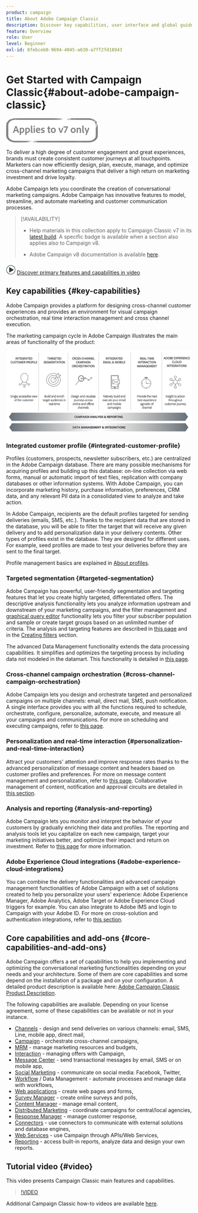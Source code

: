 ```yaml
---
product: campaign
title: About Adobe Campaign Classic
description: Discover key capabilities, user interface and global guidelines.
feature: Overview
role: User
level: Beginner
exl-id: 8febceb0-9694-4045-a630-a7ff2fd18943
---
```

# Get Started with Campaign Classic{#about-adobe-campaign-classic}

![](../../assets/v7-only.svg)

To deliver a high degree of customer engagement and great experiences, brands must create consistent customer journeys at all touchpoints. Marketers can now efficiently design, plan, execute, manage, and optimize cross-channel marketing campaigns that deliver a high return on marketing investment and drive loyalty.

Adobe Campaign lets you coordinate the creation of conversational marketing campaigns. Adobe Campaign has innovative features to model, streamline, and automate marketing and customer communication processes.

>[!AVAILABILITY]
>
>* Help materials in this collection apply to Campaign Classic v7 in its [latest build](../../rn/using/latest-release.md). A specific badge is available when a section also applies also to Campaign v8.
>
>* Adobe Campaign v8 documentation is available [here](https://experienceleague.adobe.com/docs/campaign/campaign-v8/campaign-home.html).

![](assets/do-not-localize/how-to-video.png) [Discover primary features and capabilities in video](#video)

## Key capabilities {#key-capabilities}

Adobe Campaign provides a platform for designing cross-channel customer experiences and provides an environment for visual campaign orchestration, real time interaction management and cross channel execution.

The marketing campaign cycle in Adobe Campaign illustrates the main areas of functionality of the product:

![](assets/d_ncs_user_emarketing.png)

### Integrated customer profile {#integrated-customer-profile}

Profiles (customers, prospects, newsletter subscribers, etc.) are centralized in the Adobe Campaign database. There are many possible mechanisms for acquiring profiles and building up this database: on-line collection via web forms, manual or automatic import of text files, replication with company databases or other information systems. With Adobe Campaign, you can incorporate marketing history, purchase information, preferences, CRM data, and any relevant PII data in a consolidated view to analyze and take action.

In Adobe Campaign, recipients are the default profiles targeted for sending deliveries (emails, SMS, etc.). Thanks to the recipient data that are stored in the database, you will be able to filter the target that will receive any given delivery and to add personalization data in your delivery contents. Other types of profiles exist in the database. They are designed for different uses. For example, seed profiles are made to test your deliveries before they are sent to the final target.

Profile management basics are explained in [About profiles](../../platform/using/about-profiles.md).

### Targeted segmentation {#targeted-segmentation}

Adobe Campaign has powerful, user-friendly segmentation and targeting features that let you create highly targeted, differentiated offers. The descriptive analysis functionality lets you analyze information upstream and downstream of your marketing campaigns, and the filter management and [graphical query editor](../../platform/using/about-queries-in-campaign.md) functionality lets you filter your subscriber population and sample or create target groups based on an unlimited number of criteria. The analysis and targeting features are described in [this page](../../reporting/using/about-descriptive-analysis.md) and in the [Creating filters](../../platform/using/creating-filters.md) section.

The advanced Data Management functionality extends the data processing capabilities. It simplifies and optimizes the targeting process by including data not modeled in the datamart. This functionality is detailed in [this page](../../workflow/using/targeting-data.md#data-management).

### Cross-channel campaign orchestration {#cross-channel-campaign-orchestration}

Adobe Campaign lets you design and orchestrate targeted and personalized campaigns on multiple channels: email, direct mail, SMS, push notification. A single interface provides you with all the functions required to schedule, orchestrate, configure, personalize, automate, execute, and measure all your campaigns and communications. For more on scheduling and executing campaigns, refer to [this page](../../campaign/using/setting-up-marketing-campaigns.md).

### Personalization and real-time interaction {#personalization-and-real-time-interaction}

Attract your customers' attention and improve response rates thanks to the advanced personalization of message content and headers based on customer profiles and preferences. For more on message content management and personalization, refer to [this page](../../delivery/using/about-personalization.md). Collaborative management of content, notification and approval circuits are detailed in [this section](../../mrm/using/about-marketing-resource-management.md).

### Analysis and reporting {#analysis-and-reporting}

Adobe Campaign lets you monitor and interpret the behavior of your customers by gradually enriching their data and profiles. The reporting and analysis tools let you capitalize on each new campaign, target your marketing initiatives better, and optimize their impact and return on investment. Refer to [this page](../../reporting/using/delivery-reports.md) for more information.

### Adobe Experience Cloud integrations {#adobe-experience-cloud-integrations}

You can combine the delivery functionalities and advanced campaign management functionalities of Adobe Campaign with a set of solutions created to help you personalize your users' experience: Adobe Experience Manager, Adobe Analytics, Adobe Target or Adobe Experience Cloud triggers for example. You can also integrate to Adobe IMS and login to Campaign with your Adobe ID. For more on cross-solution and authentication integrations, refer to [this section](../../integrations/using/about-adobe-id.md).

## Core capabilities and add-ons {#core-capabilities-and-add-ons}

Adobe Campaign offers a set of capabilities to help you implementing and optimizing the conversational marketing functionalities depending on your needs and your architecture. Some of them are core capabilities and some depend on the installation of a package and on your configuration. A detailed product description is available here: [Adobe Campaign Classic Product Description](https://helpx.adobe.com/legal/product-descriptions/adobe-campaign-classic---product-description.html).

The following capabilities are available. Depending on your license agreement, some of these capabilities can be available or not in your instance.

* [Channels](../../delivery/using/steps-about-delivery-creation-steps.md) - design and send deliveries on various channels: email, SMS, Line, mobile app, direct mail,
* [Campaign](../../campaign/using/designing-marketing-campaigns.md) - orchestrate cross-channel campaigns,
* [MRM](../../mrm/using/about-marketing-resource-management.md) - manage marketing resources and budgets,
* [Interaction](../../interaction/using/interaction-and-offer-management.md) - managing offers with Campaign,
* [Message Center](../../message-center/using/about-transactional-messaging.md) - send transactional messages by email, SMS or on mobile app,
* [Social Marketing](../../social/using/about-social-marketing.md) - communicate on social media: Facebook, Twitter,
* [Workflow](../../workflow/using/about-workflows.md) / Data Management - automate processes and manage data with workflows,
* [Web applications](../../web/using/about-web-applications.md) - create web pages and forms,
* [Survey Manager](../../surveys/using/about-surveys.md) - create online surveys and polls,
* [Content Manager](../../delivery/using/about-content-management.md) - manage email content,
* [Distributed Marketing](../../distributed/using/about-distributed-marketing.md) - coordinate campaigns for central/local agencies,
* [Response Manager](../../response/using/about-response-manager.md) - manage customer response,
* [Connectors](../../platform/using/about-connectors.md) - use connectors to communicate with external solutions and database engines,
* [Web Services](../../configuration/using/about-web-services.md) - use Campaign through APIs/Web Services,
* [Reporting](../../reporting/using/about-adobe-campaign-reporting-tools.md) - access built-in reports, analyze data and design your own reports.

## Tutorial video {#video}

This video presents Campaign Classic main features and capabilities.

>[!VIDEO](https://video.tv.adobe.com/v/35129?quality=12)

Additional Campaign Classic how-to videos are available [here](https://experienceleague.adobe.com/docs/campaign-classic-learn/tutorials/overview.html).
